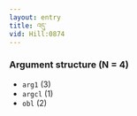 ```yaml
---
layout: entry
title: འདུ་
vid: Hill:0874
---
```

### Argument structure (N = 4)
* `arg1` (3)
* `argcl` (1)
* `obl` (2)
